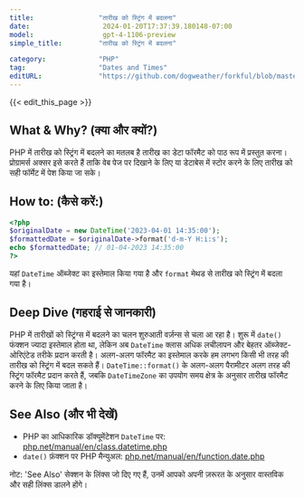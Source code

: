 ```yaml
---
title:                "तारीख को स्ट्रिंग में बदलना"
date:                  2024-01-20T17:37:39.180148-07:00
model:                 gpt-4-1106-preview
simple_title:         "तारीख को स्ट्रिंग में बदलना"

category:             "PHP"
tag:                  "Dates and Times"
editURL:              "https://github.com/dogweather/forkful/blob/master/content/hi/php/converting-a-date-into-a-string.md"
---
```


{{< edit_this_page >}}

## What & Why? (क्या और क्यों?)
PHP में तारीख को स्ट्रिंग में बदलने का मतलब है तारीख का डेटा फॉरमैट को पाठ रूप में प्रस्तुत करना। प्रोग्रामर्स अक्सर इसे करते हैं ताकि वेब पेज पर दिखाने के लिए या डेटाबेस में स्टोर करने के लिए तारीख को सही फॉर्मेट में पेश किया जा सके।

## How to: (कैसे करें:)
```PHP
<?php
$originalDate = new DateTime('2023-04-01 14:35:00');
$formattedDate = $originalDate->format('d-m-Y H:i:s');
echo $formattedDate; // 01-04-2023 14:35:00
?>
```
यहां `DateTime` ऑब्जेक्ट का इस्तेमाल किया गया है और `format` मेथड से तारीख को स्ट्रिंग में बदला गया है। 

## Deep Dive (गहराई से जानकारी)
PHP में तारीखों को स्ट्रिंग्स में बदलने का चलन शुरुआती वर्ज़न्स से चला आ रहा है। शुरू में `date()` फंक्शन ज्यादा इस्तेमाल होता था, लेकिन अब `DateTime` क्लास अधिक लचीलापन और बेहतर ऑब्जेक्ट-ओरिएंटेड तरीके प्रदान करती है। अलग-अलग फॉरमैट का इस्तेमाल करके हम लगभग किसी भी तरह की तारीख को स्ट्रिंग में बदल सकते हैं। `DateTime::format()` के अलग-अलग पैरामीटर अलग तरह की स्ट्रिंग फॉरमैट प्रदान करते हैं, जबकि `DateTimeZone` का उपयोग समय क्षेत्र के अनुसार तारीख फॉरमैट करने के लिए किया जाता है।

## See Also (और भी देखें)
- PHP का आधिकारिक डॉक्यूमेंटेशन `DateTime` पर: [php.net/manual/en/class.datetime.php](https://www.php.net/manual/en/class.datetime.php)
- `date()` फ़ंक्शन पर PHP मैन्युअल: [php.net/manual/en/function.date.php](https://www.php.net/manual/en/function.date.php)

नोट: 'See Also' सेक्शन के लिंक्स जो दिए गए हैं, उनमें आपको अपनी ज़रूरत के अनुसार वास्तविक और सही लिंक्स डालने होंगे।
